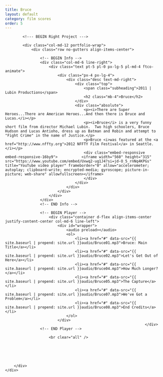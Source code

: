 ```yaml
---
title: Bruce
layout: default
category: film scores
order: 5
---
```


<section class="ftco-section ftco-no-pt ftco-no-pb">
    <div class="container px-md-0">
        <div class="row d-flex no-gutters">
            

            <!--- BEGIN Right Project --->

            <div class="col-md-12 portfolio-wrap">
                <div class="row no-gutters align-items-center">
                                                        
                    <!-- BEGIN Info -->
                    <div class="col-md-6 line-right">
                        <div class="text pt-5 pl-0 px-lg-5 pl-md-4 ftco-animate">
                            <div class="px-4 px-lg-4">
                                <div class="desc text-md-right">
                                    <div class="top">
                                        <span class="subheading">2011 | Lubin Productions</span>
                                        <h2 class="mb-4">Bruce</h2>
                                    </div>
                                    <div class="absolute">
                                        <p><i>There are Super Heroes...There are American Heroes...And then there is Bruce and Lucas.</i></p>
                                        <p><i>Bruce</i> is a very funny short film from director Michael Lubin.  Two high schoolers, Bruce Hudson and Lucas Antioho, dress up as Batman and Robin and attempt to "Fight Crime" in the name of Justice.</p>
                                        <p>Bruce <i>was featured at the <a href="http://www.nffty.org">2012 NFFTY Film Festival</a> in Seattle.</i></p>
                                        <div class="embed-responsive embed-responsive-16by9">           <iframe width="560" height="315" src="https://www.youtube.com/embed/Uxwq2-ug1J4?si=jd-O_5_rnNq4KPGs" title="YouTube video player" frameborder="0" allow="accelerometer; autoplay; clipboard-write; encrypted-media; gyroscope; picture-in-picture; web-share" allowfullscreen></iframe>
                                        </div>
                                    </div>
                                </div>
                            </div>
                        </div>
                    </div>
                    <!-- END Info -->
                    
                    <!-- BEGIN Player -->
                        <div class="container d-flex align-items-center justify-content-center col-md-6 line-left">
                            <div id="wrapper">
                                <audio preload></audio>
                                <ol>
                                    <li><a href="#" data-src="{{ site.baseurl | prepend: site.url }}audio/Bruce01.mp3">Bruce: Main Title</a></li>
                                    <li><a href="#" data-src="{{ site.baseurl | prepend: site.url }}audio/Bruce02.mp3">Let's Get Out of Here</a></li>
                                    <li><a href="#" data-src="{{ site.baseurl | prepend: site.url }}audio/Bruce04.mp3">How Much Longer?</a></li>
                                    <li><a href="#" data-src="{{ site.baseurl | prepend: site.url }}audio/Bruce05.mp3">The Capture</a></li>
                                    <li><a href="#" data-src="{{ site.baseurl | prepend: site.url }}audio/Bruce07.mp3">We've Got a Problem</a></li>
                                    <li><a href="#" data-src="{{ site.baseurl | prepend: site.url }}audio/Bruce08.mp3">End Credits</a></li>
                                </ol>
                            </div>
                                                                    </div>
                    <!-- END Player -->

                        <br clear="all" />
<br />
<br clear="all" />
<br />
                </div>
            </div>
            <!-- END Right Project -->
            
        </div>
    </div>
</section>

